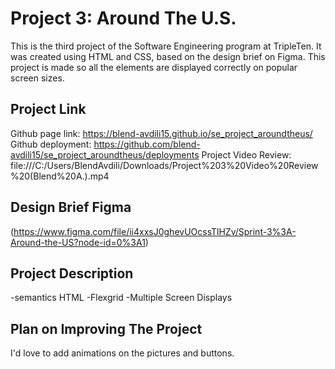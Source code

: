 # Project 3: Around The U.S.
  
This is the third project of the Software Engineering program at TripleTen. It was created using HTML and CSS, based on the design brief on Figma.
This project is made so all the elements are displayed correctly on popular screen sizes.

## Project Link

Github page link: https://blend-avdili15.github.io/se_project_aroundtheus/
Github deployment: https://github.com/blend-avdili15/se_project_aroundtheus/deployments 
Project Video Review: file:///C:/Users/BlendAvdili/Downloads/Project%203%20Video%20Review%20(Blend%20A.).mp4
  
## Design Brief Figma  
  
(https://www.figma.com/file/ii4xxsJ0ghevUOcssTlHZv/Sprint-3%3A-Around-the-US?node-id=0%3A1)  
  
## Project Description

-semantics HTML
-Flexgrid
-Multiple Screen Displays

## Plan on Improving The Project

I'd love to add animations on the pictures and buttons. 